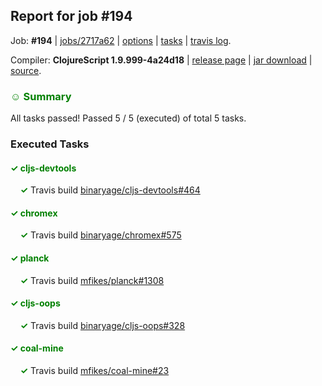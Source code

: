 ## Report for job #194

Job: **#194** | [jobs/2717a62](https://github.com/cljs-oss/canary/commit/2717a625404019807f5baa6e57ef31f4b29c8019) | [options](options.edn) | [tasks](tasks.edn) | [travis log](https://travis-ci.org/cljs-oss/canary/builds/322806732).

Compiler: **ClojureScript 1.9.999-4a24d18** | [release page](https://github.com/cljs-oss/canary/releases/tag/r1.9.999-4a24d18) | [jar download](https://github.com/cljs-oss/canary/releases/download/r1.9.999-4a24d18/clojurescript-1.9.999-4a24d18.jar) | [source](https://github.com/clojure/clojurescript/commit/4a24d18ca86ba9f41856cc37314cfa4d4797a3b1).

### <b style='color:green'>☺ Summary</b>

All tasks passed! Passed 5 / 5 (executed) of total 5 tasks.

### Executed Tasks

#### <b style='color:green'>&#x2713; cljs-devtools</b>
&nbsp;&nbsp;&nbsp;&nbsp;<b style='color:green'>&#x2713;</b> Travis build [binaryage/cljs-devtools#464](https://travis-ci.org/binaryage/cljs-devtools/builds/322807351)<br>

#### <b style='color:green'>&#x2713; chromex</b>
&nbsp;&nbsp;&nbsp;&nbsp;<b style='color:green'>&#x2713;</b> Travis build [binaryage/chromex#575](https://travis-ci.org/binaryage/chromex/builds/322807355)<br>

#### <b style='color:green'>&#x2713; planck</b>
&nbsp;&nbsp;&nbsp;&nbsp;<b style='color:green'>&#x2713;</b> Travis build [mfikes/planck#1308](https://travis-ci.org/mfikes/planck/builds/322807345)<br>

#### <b style='color:green'>&#x2713; cljs-oops</b>
&nbsp;&nbsp;&nbsp;&nbsp;<b style='color:green'>&#x2713;</b> Travis build [binaryage/cljs-oops#328](https://travis-ci.org/binaryage/cljs-oops/builds/322807349)<br>

#### <b style='color:green'>&#x2713; coal-mine</b>
&nbsp;&nbsp;&nbsp;&nbsp;<b style='color:green'>&#x2713;</b> Travis build [mfikes/coal-mine#23](https://travis-ci.org/mfikes/coal-mine/builds/322807350)<br>